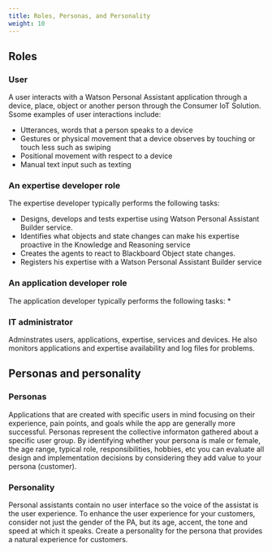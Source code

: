 ```yaml
---
title: Roles, Personas, and Personality
weight: 10
---
```


## Roles

### User
A user interacts with a Watson Personal Assistant application through a device, place, object or another person through the Consumer IoT Solution.  
Ssome examples of user interactions include:

* Utterances, words that a person speaks to a device
* Gestures or physical movement that a device observes by touching or touch less such as swiping
* Positional movement with respect to a device
* Manual text input such as texting

### An expertise developer role
The expertise developer typically performs the following tasks:

* Designs, develops and tests expertise using Watson Personal Assistant Builder service.
* Identifies what objects and state changes can make his expertise proactive in the Knowledge and Reasoning service
* Creates the agents to react to Blackboard Object state changes.
* Registers his expertise with a Watson Personal Assistant Builder service

### An application developer role
The application developer typically performs the following tasks:
*

### IT administrator
Adminstrates users, applications, expertise, services and devices. He also monitors applications and expertise availability and log files for problems.

## Personas and personality

### Personas
Applications that are created with specific users in mind focusing on their experience, pain points, and goals while the app are generally more successful.
Personas represent the collective informaton gathered about a specific user group. 
By identifying whether your persona is male or female, the age range, typical role, responsibilities, hobbies, etc you can evaluate all design and implementation decisions by considering they add value to your persona (customer).

### Personality
Personal assistants contain no user interface so the voice of the assistat is the user experience. To enhance the user experience for your customers, consider not just the gender of the PA, but its age, accent, the tone and speed at which it speaks.
Create a personality for the persona that provides a natural experience for customers. 
